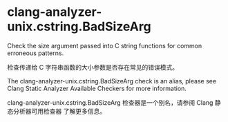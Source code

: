 # clang-analyzer-unix.cstring.BadSizeArg

Check the size argument passed into C string functions for common erroneous patterns.

检查传递给 C 字符串函数的大小参数是否存在常见的错误模式。

The clang-analyzer-unix.cstring.BadSizeArg check is an alias, please see Clang Static Analyzer Available Checkers for more information.

clang-analyzer-unix.cstring.BadSizeArg 检查器是一个别名，请参阅 Clang 静态分析器可用检查器 了解更多信息。
